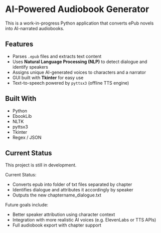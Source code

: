 # AI-Powered Audiobook Generator

This is a work-in-progress Python application that converts ePub novels into AI-narrated audiobooks.

## Features
- Parses `.epub` files and extracts text content
- Uses **Natural Language Processing (NLP)** to detect dialogue and identify speakers
- Assigns unique AI-generated voices to characters and a narrator
- GUI built with **Tkinter** for easy use
- Text-to-speech powered by `pyttsx3` (offline TTS engine)

## Built With
- Python
- EbookLib
- NLTK
- pyttsx3
- Tkinter
- Regex / JSON

## Current Status
This project is still in development. 

Current Status:
- Converts epub into folder of txt files separated by chapter
- Identifies dialogue and attributes it accordingly by speaker
- Outputs the new chaptername_dialogue.txt

Future goals include:
- Better speaker attribution using character context
- Integration with more realistic AI voices (e.g. ElevenLabs or TTS APIs)
- Full audiobook export with chapter support
